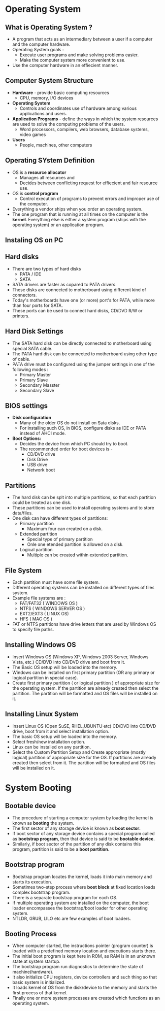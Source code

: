 # Operating System
## What is Operating System ? 

- A program that acts as an intermediary between a user if a computer and the computer hardware.
- Operating System goals : 
    - Execute user programs and make solving problems easier.
    - Make the computer system more convenient to use.
- Use the computer hardware in an effiecient manner.

## Computer System Structure
- **Hardware** - provide basic computing resources
    - CPU, memory, I/O devices
- **Operating System**
    - Controls and coordinates use of hardware among various applications and users.
- **Application Programs** - define the ways in which the system resources are used to solve the computing problems of the users.
    - Word processors, compilers, web browsers, database systems, video games
- **Users**
    - People, machines, other computers
 
## Operating SYstem Definition

- OS is a **resource allocator**
    - Manages all resources and
    - Decides between conflicting request for effiecient and fair resource use.
- OS is **control program**
    - Control execution of programs to prevent errors and improper use of the computer.
- Everything a vendor ships when you order an operating system.
- The one program that is running at all times on the computer is the **kernel**. Everything else is either a system program (ships with the operating system) or an application program.

## Instaling OS on PC

## Hard disks
- There are two types of hard disks
    - PATA / IDE
    - SATA
- SATA drivers are faster as copared to PATA drivers.
- These disks are connected to motherboard using different kind of connectors.
- Today's motherboards have one (or more) port's for PATA, while more than four ports for SATA.
- These ports can be used to connect hard disks, CD/DVD R/W or printers.

## Hard Disk Settings 
- The SATA hard disk can be directly connected to motherboard using special SATA cable.
- The PATA hard disk can be connected to motherboard using other type of cable.
- PATA drive must be configured using the jumper settings in one of the following modes : 
    - Primary Master
    - Primary Slave
    - Secondary Masster
    - Secondary Slave

## BIOS settings 

- **Disk configuration**
    - Many of the older OS do not install on Sata disks.
    - For installing such OS, in BIOS, configure disks as IDE or PATA instead of AHCI mode.
- **Boot Options:**
    - Decides the device from which PC should try to boot.
    - The recommended order for boot devices is - 
        - CD/DVD drive
        - Disk Drive
        - USB drive
        - Network boot

## Partitions
- The hard disk can be splt into multiple partitions, so that each partition could be treated as one disk.
- These partitions can be used to install operating systems and to store data/files.
- One disk can have different types of partitions:
    - Primary partition
        - Maximum four can created on a disk.
    - Extended partition
        - Special type of primary partition
        - Onle one etended partition is allowed on a disk.
    - Logical partition
        - Multiple can be created within extended partition.

## File System
- Each partition must have some file system.
- Different operating systems can be installed on different types of files system.
- Example file systems are : 
    - FAT/FAT32 ( WINDOWS OS )
    - NTFS ( WINDOWS SERVER OS )
    - EXT2/EXT3 ( LINUX OS)
    - HFS ( MAC OS )
- FAT or NTFS partitions have drive letters that are used by Windows OS to specify file paths.

## Installing Windows OS 
- Insert Windows OS (Windows XP, Windows 2003 Server, Windows Vista, etc.) CD/DVD into CD/DVD drive and boot from it.
- The Basic OS setup will be loaded into the memory.
- Windows can be installed on first primary partition (OR any primary or logical partition in special case).
- Create first primary partition ( or logical partition ) of appropriate size for the operating system. If the partition are already created then select the partition. The partition will be formatted and OS files will be installed on it.

## Installing Linux System 
- Insert Linux OS (Open SuSE, RHEL,UBUNTU etc) CD/DVD into CD/DVD drive, boot from it and select installation option.
- The basic OS setup will be loaded into the memory.
- Select fresh/new installation option.
- Linux can be installed on any partition.
- Select the Custom Partition Setup and Create appropriate (mostly logical) partition of appropriate size for the OS. If partitions are already created then select from it. The partition will be formatted and OS files will be installed on it.

# System Booting

## Bootable device
- The procedure of starting a computer system by loading the kernel is known as **booting** the system.
- The first sector of any storage device is known as **boot sector**.
- If boot sector of any storage device contains a special program called as **bootstrap program**, then that device is said to be **bootable device**.
- Similarly, if boot sector of the partition of any disk contains this program, partition is said to be a **boot partition**.

## Bootstrap program
- Bootstrap program locates the kernel, loads it into main memory and starts its execution.
- Sometimes two-step process where **boot block** at fixed location loads complex bootstrap program.
- There is a separate bootstrap program for each OS.
- If multiple operating system are installed on the computer, the boot loader encompasses the bootstrap/boot loader for other operating system.
- NTLDR, GRUB, LILO etc are few examples of boot loaders.


## Booting Process
- When computer started, the instructions pointer (program counter) is loaded with a predefined memory location and executions starts there.
- The initial boot program is kept here in ROM, as RAM is in an unknown state at system startup.
- The bootstrap program run diagnostics to determine the state of machine(hardware).
- It also initialize CPU registers, device controllers and such thing so that basic system is initialized.
- It loads kernel of OS from the disk/device to the memory and starts the first process of that kernel.
- Finally one or more system processes are created which functions as an operating system.
